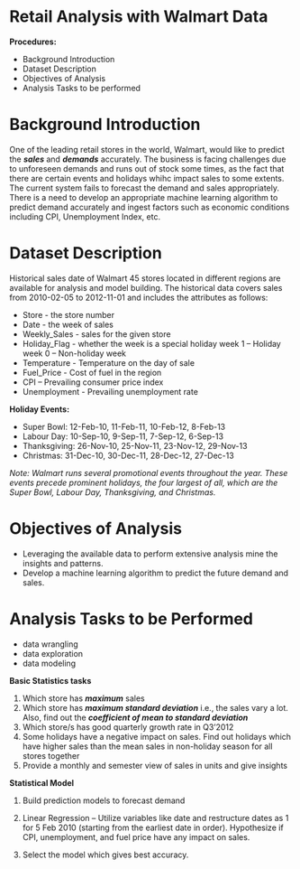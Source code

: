 # Retail Analysis with Walmart Data

**Procedures:**

-   Background Introduction
-   Dataset Description
-   Objectives of Analysis
-   Analysis Tasks to be performed

# Background Introduction
One of the leading retail stores in the world, Walmart, would like to predict the  **_sales_**  and  **_demands_**  accurately. The business is facing challenges due to unforeseen demands and runs out of stock some times, as the fact that there are certain events and holidays whihc impact sales to some extents. The current system fails to forecast the demand and sales appropriately. There is a need to develop an appropriate machine learning algorithm to predict demand accurately and ingest factors such as economic conditions including CPI, Unemployment Index, etc.

# Dataset Description
Historical sales date of Walmart 45 stores located in different regions are available for analysis and model building. The historical data covers sales from 2010-02-05 to 2012-11-01 and includes the attributes as follows:

-   Store - the store number
-   Date - the week of sales
-   Weekly_Sales - sales for the given store
-   Holiday_Flag - whether the week is a special holiday week 1 – Holiday week 0 – Non-holiday week
-   Temperature - Temperature on the day of sale
-   Fuel_Price - Cost of fuel in the region
-   CPI – Prevailing consumer price index
-   Unemployment - Prevailing unemployment rate

**Holiday Events:**

-   Super Bowl: 12-Feb-10, 11-Feb-11, 10-Feb-12, 8-Feb-13
-   Labour Day: 10-Sep-10, 9-Sep-11, 7-Sep-12, 6-Sep-13
-   Thanksgiving: 26-Nov-10, 25-Nov-11, 23-Nov-12, 29-Nov-13
-   Christmas: 31-Dec-10, 30-Dec-11, 28-Dec-12, 27-Dec-13

_Note: Walmart runs several promotional events throughout the year. These events precede prominent holidays, the four largest of all, which are the Super Bowl, Labour Day, Thanksgiving, and Christmas._

# Objectives of Analysis

-   Leveraging the available data to perform extensive analysis mine the insights and patterns.
-   Develop a machine learning algorithm to predict the future demand and sales.

# Analysis Tasks to be Performed
-   data wrangling
-   data exploration
-   data modeling

**Basic Statistics tasks**

1.  Which store has  **_maximum_**  sales
2.  Which store has  **_maximum standard deviation_**  i.e., the sales vary a lot. Also, find out the  **_coefficient of mean to standard deviation_**
3.  Which store/s has good quarterly growth rate in Q3’2012
4.  Some holidays have a negative impact on sales. Find out holidays which have higher sales than the mean sales in non-holiday season for all stores together
5.  Provide a monthly and semester view of sales in units and give insights

**Statistical Model**

1.  Build prediction models to forecast demand
    
2.  Linear Regression – Utilize variables like date and restructure dates as 1 for 5 Feb 2010 (starting from the earliest date in order). Hypothesize if CPI, unemployment, and fuel price have any impact on sales.
    
3.  Select the model which gives best accuracy.
